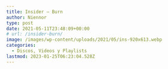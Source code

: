 ```yaml
---
title: Insider – Burn
author: Niennor
type: post
date: 2021-05-11T23:48:09+00:00
# url: /insider-burn/
image: /images/wp-content/uploads/2021/05/ins-920x613.webp
categories:
  - Discos, Videos y Playlists
lastmod: 2023-01-25T06:23:04.528Z
---
```

